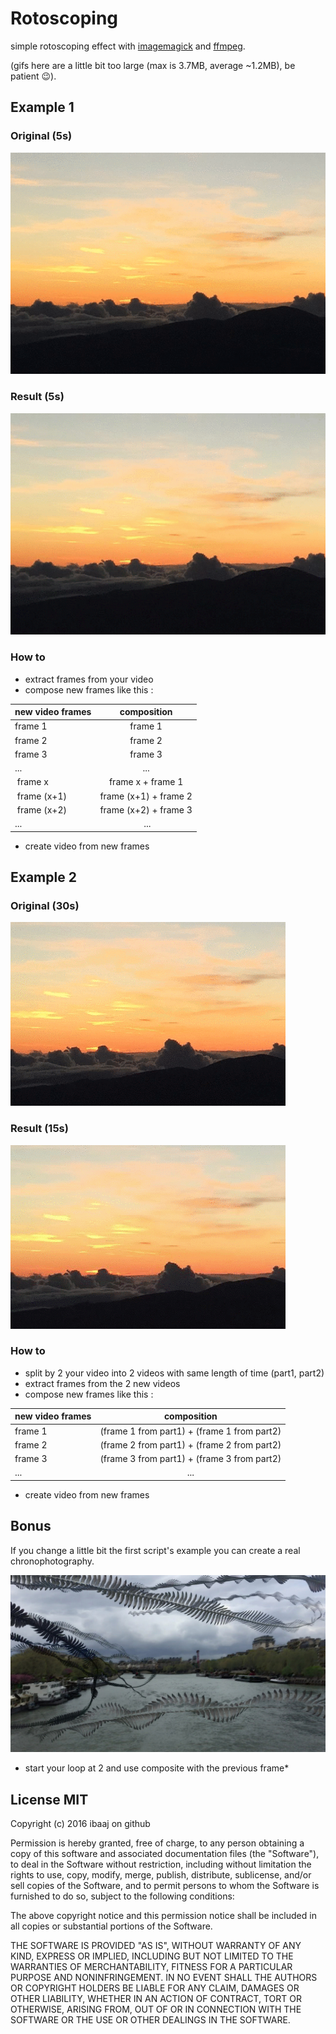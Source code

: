 # Rotoscoping

simple rotoscoping effect with [imagemagick](http://www.imagemagick.org) and [ffmpeg](http://ffmpeg.org/).

(gifs here are a little bit too large (max is 3.7MB, average ~1.2MB), be patient 😉).

## Example 1

### Original (5s)
![./gifs/original/example1.gif](./gifs/original/example1.gif)

### Result (5s)
![./gifs/results/example1.gif](./gifs/results/example1.gif)

### How to 
- extract frames from your video 
- compose new frames like this : 

| new video frames | composition           |
| ---------------- |:---------------------:| 
| frame 1          | frame 1               |
| frame 2          | frame 2               |
| frame 3          | frame 3               |
| ...              | ...                   |
| frame x          | frame x + frame 1     |
| frame (x+1)      | frame (x+1) + frame 2 |
| frame (x+2)      | frame (x+2) + frame 3 |
| ...              | ...                   |
- create video from new frames

## Example 2

### Original (30s)
![./gifs/original/example2.gif](./gifs/original/example2.gif)

### Result (15s)
![./gifs/results/example2.gif](./gifs/results/example2.gif)

### How to 
- split by 2 your video into 2 videos with same length of time (part1, part2)
- extract frames from the 2 new videos 
- compose new frames like this : 

| new video frames | composition                                           |
| ---------------- |:-----------------------------------------------------:| 
| frame 1          | (frame 1 from part1) + (frame 1 from part2)           |
| frame 2          | (frame 2 from part1) + (frame 2 from part2)           |
| frame 3          | (frame 3 from part1) + (frame 3 from part2)           |
| ...              | ...                                                   |
- create video from new frames


## Bonus 

If you change a little bit the first script's example you can create a real chronophotography.

![birds.jpg](./birds.jpg)

* start your loop at 2 and use composite with the previous frame*



## License MIT

Copyright (c) 2016 ibaaj on github


Permission is hereby granted, free of charge, to any person obtaining a copy of this software and associated documentation files (the "Software"), to deal in the Software without restriction, including without limitation the rights to use, copy, modify, merge, publish, distribute, sublicense, and/or sell copies of the Software, and to permit persons to whom the Software is furnished to do so, subject to the following conditions:

The above copyright notice and this permission notice shall be included in all copies or substantial portions of the Software.

THE SOFTWARE IS PROVIDED "AS IS", WITHOUT WARRANTY OF ANY KIND, EXPRESS OR IMPLIED, INCLUDING BUT NOT LIMITED TO THE WARRANTIES OF MERCHANTABILITY, FITNESS FOR A PARTICULAR PURPOSE AND NONINFRINGEMENT. IN NO EVENT SHALL THE AUTHORS OR COPYRIGHT HOLDERS BE LIABLE FOR ANY CLAIM, DAMAGES OR OTHER LIABILITY, WHETHER IN AN ACTION OF CONTRACT, TORT OR OTHERWISE, ARISING FROM, OUT OF OR IN CONNECTION WITH THE SOFTWARE OR THE USE OR OTHER DEALINGS IN THE SOFTWARE.


